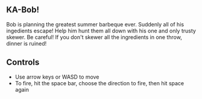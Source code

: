 ## KA-Bob!

Bob is planning the greatest summer barbeque ever. Suddenly all of his ingedients escape! Help him hunt them all down with his one and only trusty skewer. Be careful! If you don't skewer all the ingredients in one throw, dinner is ruined!

## Controls

* Use arrow keys or WASD to move
* To fire, hit the space bar, choose the direction to fire, then hit space again
